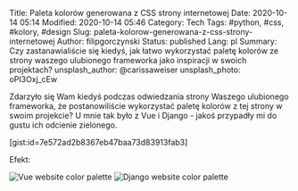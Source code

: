 Title: Paleta kolorów generowana z CSS strony internetowej
Date: 2020-10-14 05:14
Modified: 2020-10-14 05:46
Category: Tech
Tags: #python, #css, #kolory, #design
Slug: paleta-kolorow-generowana-z-css-strony-internetowej
Author: filipgorczynski
Status: published
Lang: pl
Summary: Czy zastanawialiście się kiedyś, jak łatwo wykorzystać paletę kolorów ze strony waszego ulubionego frameworka jako inspiracji w swoich projektach?
unsplash_author: @carissaweiser
unsplash_photo: oPI3Oxj_cEw

Zdarzyło się Wam kiedyś podczas odwiedzania strony Waszego ulubionego frameworka, że postanowiliście wykorzystać paletę kolorów z tej strony w swoim projekcie? U mnie tak było z Vue i Django - jakoś przypadły mi do gustu ich odcienie zielonego.

[gist:id=7e572ad2b8367eb47baa73d83913fab3]

Efekt:

![Vue website color palette](/images/post/2020/10/14/vue.png)
![Django website color palette](/images/post/2020/10/14/django.png)


